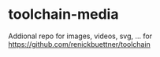 # toolchain-media

Addional repo for images, videos, svg, ... for https://github.com/renickbuettner/toolchain
